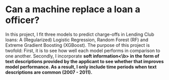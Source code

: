 # Can a machine replace a loan a officer?

In this project, I fit three models to predict charge-offs in Lending Club loans: A (Regularized) Logistic Regression, Random Forest (RF) and Extreme Gradient Boosting (XGBoost). The purpose of this project is twofold: First, it is to see how well each model performs in comparison to one another. Secondly, I incorporate <b>soft information<\b> in the form of text descriptions provided by the applicant to see whether that improves model performance. As a result, I only include time periods when text descriptions are common (2007 - 2011). 
  
  
  
  
  

  
  
  
